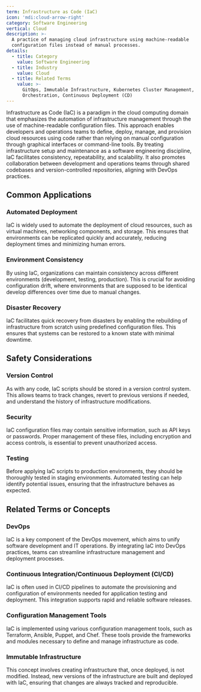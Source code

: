 ```yaml
---
term: Infrastructure as Code (IaC)
icon: 'mdi:cloud-arrow-right'
category: Software Engineering
vertical: Cloud
description: >-
  A practice of managing cloud infrastructure using machine-readable
  configuration files instead of manual processes.
details:
  - title: Category
    value: Software Engineering
  - title: Industry
    value: Cloud
  - title: Related Terms
    value: >-
      GitOps, Immutable Infrastructure, Kubernetes Cluster Management, Cloud
      Orchestration, Continuous Deployment (CD)
---
```

Infrastructure as Code (IaC) is a paradigm in the cloud computing domain that emphasizes the automation of infrastructure management through the use of machine-readable configuration files. This approach enables developers and operations teams to define, deploy, manage, and provision cloud resources using code rather than relying on manual configuration through graphical interfaces or command-line tools. By treating infrastructure setup and maintenance as a software engineering discipline, IaC facilitates consistency, repeatability, and scalability. It also promotes collaboration between development and operations teams through shared codebases and version-controlled repositories, aligning with DevOps practices.

## Common Applications

### Automated Deployment
IaC is widely used to automate the deployment of cloud resources, such as virtual machines, networking components, and storage. This ensures that environments can be replicated quickly and accurately, reducing deployment times and minimizing human errors.

### Environment Consistency
By using IaC, organizations can maintain consistency across different environments (development, testing, production). This is crucial for avoiding configuration drift, where environments that are supposed to be identical develop differences over time due to manual changes.

### Disaster Recovery
IaC facilitates quick recovery from disasters by enabling the rebuilding of infrastructure from scratch using predefined configuration files. This ensures that systems can be restored to a known state with minimal downtime.

## Safety Considerations

### Version Control
As with any code, IaC scripts should be stored in a version control system. This allows teams to track changes, revert to previous versions if needed, and understand the history of infrastructure modifications.

### Security
IaC configuration files may contain sensitive information, such as API keys or passwords. Proper management of these files, including encryption and access controls, is essential to prevent unauthorized access.

### Testing
Before applying IaC scripts to production environments, they should be thoroughly tested in staging environments. Automated testing can help identify potential issues, ensuring that the infrastructure behaves as expected.

## Related Terms or Concepts

### DevOps
IaC is a key component of the DevOps movement, which aims to unify software development and IT operations. By integrating IaC into DevOps practices, teams can streamline infrastructure management and deployment processes.

### Continuous Integration/Continuous Deployment (CI/CD)
IaC is often used in CI/CD pipelines to automate the provisioning and configuration of environments needed for application testing and deployment. This integration supports rapid and reliable software releases.

### Configuration Management Tools
IaC is implemented using various configuration management tools, such as Terraform, Ansible, Puppet, and Chef. These tools provide the frameworks and modules necessary to define and manage infrastructure as code. 

### Immutable Infrastructure
This concept involves creating infrastructure that, once deployed, is not modified. Instead, new versions of the infrastructure are built and deployed with IaC, ensuring that changes are always tracked and reproducible.
